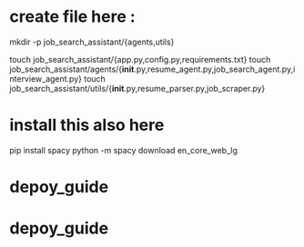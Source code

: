 # create file here : 

mkdir -p job_search_assistant/{agents,utils}

touch job_search_assistant/{app.py,config.py,requirements.txt}
touch job_search_assistant/agents/{__init__.py,resume_agent.py,job_search_agent.py,interview_agent.py}
touch job_search_assistant/utils/{__init__.py,resume_parser.py,job_scraper.py}




 # install this also here 

pip install spacy
python -m spacy download en_core_web_lg
# depoy_guide
# depoy_guide
